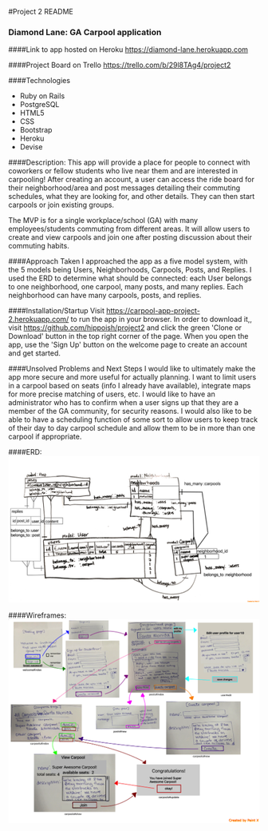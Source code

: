 #Project 2 README
### Diamond Lane: GA Carpool application

####Link to app hosted on Heroku
https://diamond-lane.herokuapp.com

####Project Board on Trello
https://trello.com/b/29l8TAg4/project2

####Technologies
- Ruby on Rails
- PostgreSQL
- HTML5
- CSS
- Bootstrap
- Heroku
- Devise

####Description:
This app will provide a place for people to connect with coworkers or fellow students who live near them and are interested in carpooling! After creating an account, a user can access the ride board for their neighborhood/area and post messages detailing their commuting schedules, what they are looking for, and other details.  They can then start carpools or join existing groups.

The MVP is for a single workplace/school (GA) with many employees/students commuting from different areas. It will allow users to create and view carpools and join one after posting discussion about their commuting habits.

####Approach Taken
I approached the app as a five model system, with the 5 models being Users, Neighborhoods, Carpools, Posts, and Replies. I used the ERD to determine what should be connected: each User belongs to one neighborhood, one carpool, many posts, and many replies. Each neighborhood can have many carpools, posts, and replies.  

####Installation/Startup
Visit https://carpool-app-project-2.herokuapp.com/ to run the app in your browser. In order to download it,, visit https://github.com/hippoish/project2 and click the green 'Clone or Download' button in the top right corner of the page. When you open the app, use the 'Sign Up' button on the welcome page to create an account and get started.

####Unsolved Problems and Next Steps
I would like to ultimately make the app more secure and more useful for actually planning. I want to limit users in a carpool based on seats (info I already have available), integrate maps for more precise matching of users, etc. I would like to have an administrator who has to confirm when a user signs up that they are a member of the GA community, for security reasons. I would also like to be able to have a scheduling function of some sort to allow users to keep track of their day to day carpool schedule and allow them to be in more than one carpool if appropriate.


####ERD:
![Project 2 ERD](app/assets/images/project2_erd.png)

####Wireframes:
![Project 2 Wireframe](app/assets/images/project2_wire_frame.png)
